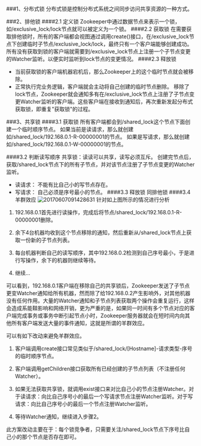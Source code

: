 ###1、分布式锁
分布式锁是控制分布式系统之间同步访问共享资源的一种方式。

###2、排他锁
####2.1 定义锁
    Zookeeper中通过数据节点来表示一个锁，如/exclusive_lock/lock节点就可以被定义为一个锁。
####2.2 获取锁
    在需要获取排他锁时，所有的客户端都会视图通过调用create()接口，在/exclusive_lock节点下创建临时子节点/exclusive_lock/lock，最终只有一个客户端能够创建成功。
    所有没有获取到锁的客户端就需要到/exclusive_lock节点上注册一个子节点变更的Watcher监听。以便实时监听到lock节点的变更情况。
####2.3 释放锁
* 当前获取锁的客户端机器宕机后，那么Zookeeper上的这个临时节点就会被移除。
* 正常执行完业务逻辑，客户端就会主动将自己创建的临时节点删除。
移除了lock节点，Zookeeper就会通知多有在/exclusive_lock节点上注册了子节点变更Watcher监听的客户端。这些客户端在接收到通知后，再次重新发起分布式获取锁，即重复"获取锁"的过程。

###3、共享锁
####3.1 获取锁
所有客户端都会到/shared_lock这个节点下面创建一个临时顺序节点。
如果当前是读请求，那么就创建如/shared_lock/192.168.0.1-R-00000001的节点。
如果是写请求，那么就创建如/shared_lock/192.168.0.1-W-00000001的节点。

####3.2 判断读写顺序
共享锁：读读可以共享，读写必须互斥。
创建完节点后，获取/shared_lock节点下的所有子节点，并对该节点注册了子节点变更的Watcher监听。
* 读请求：
    不能有比自己小的写节点存在。
* 写请求：
    自己必须是序号最小的节点。
####3.3 释放锁
    同排他锁
####3.4 羊群效应
![20170607091428631](/assets/u=4193674793,1749981384&fm=173&app=25&f=JPEG.jpg)
针对如上图所示的情况进行分析

1. 192.168.0.1首先进行读操作，完成后将节点/shared_lock/192.168.0.1-R-00000001删除。

2. 余下4台机器均收到这个节点移除的通知，然后重新从/shared_lock节点上获取一份新的子节点列表。

3. 每台机器判断自己的读写顺序，其中192.168.0.2检测到自己序号最小，于是进行写操作，余下的机器则继续等待。

4. 继续…

可以看到，192.168.0.1客户端在移除自己的共享锁后，Zookeeper发送了子节点更变Watcher通知给所有机器，然而除了给192.168.0.2产生影响外，对其他机器没有任何作用。大量的Watcher通知和子节点列表获取两个操作会重复运行，这样会造成系能鞥影响和网络开销，更为严重的是，如果同一时间有多个节点对应的客户端完成事务或事务中断引起节点小时，Zookeeper服务器就会在短时间内向其他所有客户端发送大量的事件通知，这就是所谓的羊群效应。

可以有如下改动来避免羊群效应。

1. 客户端调用create接口常见类似于/shared_lock/[Hostname]-请求类型-序号的临时顺序节点。

2. 客户端调用getChildren接口获取所有已经创建的子节点列表（不注册任何Watcher）。

3. 如果无法获取共享锁，就调用exist接口来对比自己小的节点注册Watcher。对于读请求：向比自己序号小的最后一个写请求节点注册Watcher监听。对于写请求：向比自己序号小的最后一个节点注册Watcher监听。

4. 等待Watcher通知，继续进入步骤2。

此方案改动主要在于：每个锁竞争者，只需要关注/shared_lock节点下序号比自己小的那个节点是否存在即可。